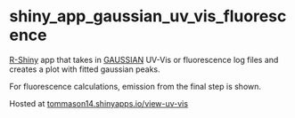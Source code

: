 # shiny_app_gaussian_uv_vis_fluorescence

[R-Shiny](https://shiny.rstudio.com/) app that takes in [GAUSSIAN](https://gaussian.com/) UV-Vis or fluorescence log files and creates a plot with fitted gaussian peaks. 

For fluorescence calculations, emission from the final step is shown.

Hosted at [tommason14.shinyapps.io/view-uv-vis](https://tommason14.shinyapps.io/view-uv-vis/)
